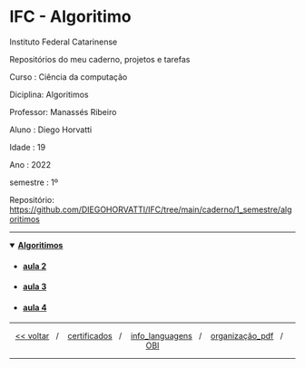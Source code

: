 # IFC - Algoritimo 
Instituto Federal Catarinense

Repositórios do meu caderno, projetos e tarefas

Curso    : Ciência da computação

Diciplina: Algoritimos

Professor: Manassés Ribeiro

Aluno    : Diego Horvatti

Idade    : 19

Ano      : 2022

semestre : 1º

Repositório: https://github.com/DIEGOHORVATTI/IFC/tree/main/caderno/1_semestre/algoritimos

<hr />
<details open>
  <summary><a href="../algoritimos"><b>Algoritimos</b></a></summary>
    <ul>
      <li>
        <h4>
          <a href="./aula_2">
            aula 2
          </a>
        </h4>
      </li>
      <li>
        <h4>
          <a href="./aula_3">
            aula 3
          </a>
        </h4>
      </li>
      <li>
        <h4>
          <a href="./aula_4">
            aula 4
          </a>
        </h4>
      </li>
    </ul>
</details>

<hr />
<div align="center">
  <span>
    <a href="../../1_semestre"><<&nbsp;voltar</a>
  </span>
  <span>&nbsp;&nbsp;/&nbsp;&nbsp;&nbsp;</span>
  <span>
    <a href="../../certificados">certificados</a>
  </span>
  <span>&nbsp;&nbsp;/&nbsp;&nbsp;&nbsp;</span>
  <span>
   <a href="../../info_languagens">info_languagens</a>
  </span>
  <span>&nbsp;&nbsp;/&nbsp;&nbsp;&nbsp;</span>
  <span>
   <a href="../../organização_pdf">organização_pdf</a>
  </span>
  <span>&nbsp;&nbsp;/&nbsp;&nbsp;&nbsp;</span>
  <span>
   <a href="../../OBI">OBI</a>
  </span>
</div>
<hr />